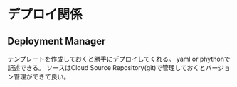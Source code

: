 # デプロイ関係

## Deployment Manager
テンプレートを作成しておくと勝手にデプロイしてくれる。
yaml or phythonで記述できる。
ソースはCloud Source Repository(git)で管理しておくとバージョン管理ができて良い。